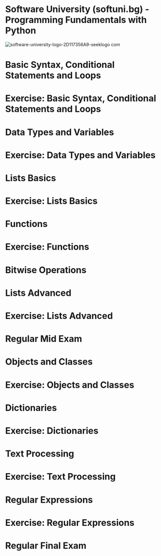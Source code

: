 # Software University (softuni.bg) - Programming Fundamentals with Python

![software-university-logo-2D117356A9-seeklogo com](https://github.com/svetlanasieber/Python-Fundamentals/assets/135451084/1c4cc821-5ad7-48ee-838e-7e4f46d547a5)




# Basic Syntax, Conditional Statements and Loops
# Exercise: Basic Syntax, Conditional Statements and Loops

# Data Types and Variables
# Exercise: Data Types and Variables

# Lists Basics
# Exercise: Lists Basics

# Functions
# Exercise: Functions

# Bitwise Operations

# Lists Advanced
# Exercise: Lists Advanced

# Regular Mid Exam

# Objects and Classes
# Exercise: Objects and Classes

# Dictionaries
# Exercise: Dictionaries

# Text Processing
# Exercise: Text Processing

# Regular Expressions
# Exercise: Regular Expressions

# Regular Final Exam


